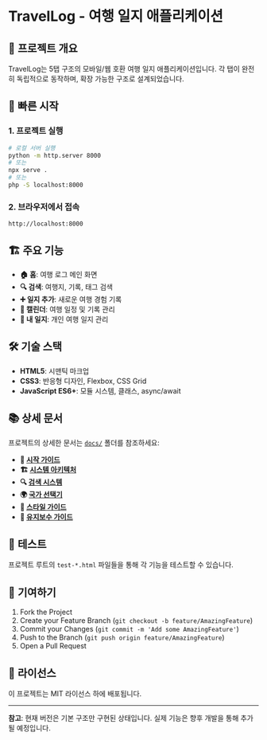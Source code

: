 # TravelLog - 여행 일지 애플리케이션

## 📱 프로젝트 개요

TravelLog는 5탭 구조의 모바일/웹 호환 여행 일지 애플리케이션입니다. 각 탭이 완전히 독립적으로 동작하며, 확장 가능한 구조로 설계되었습니다.

## 🚀 빠른 시작

### 1. 프로젝트 실행
```bash
# 로컬 서버 실행
python -m http.server 8000
# 또는
npx serve .
# 또는
php -S localhost:8000
```

### 2. 브라우저에서 접속
```
http://localhost:8000
```

## 🏗️ 주요 기능

- **🏠 홈**: 여행 로그 메인 화면
- **🔍 검색**: 여행지, 기록, 태그 검색
- **➕ 일지 추가**: 새로운 여행 경험 기록
- **📅 캘린더**: 여행 일정 및 기록 관리
- **📝 내 일지**: 개인 여행 일지 관리

## 🛠️ 기술 스택

- **HTML5**: 시맨틱 마크업
- **CSS3**: 반응형 디자인, Flexbox, CSS Grid
- **JavaScript ES6+**: 모듈 시스템, 클래스, async/await

## 📚 상세 문서

프로젝트의 상세한 문서는 [`docs/`](./docs/) 폴더를 참조하세요:

- **📖 [시작 가이드](./docs/guides/getting-started.md)**
- **🏗️ [시스템 아키텍처](./docs/guides/architecture.md)**
- **🔍 [검색 시스템](./docs/features/search-system.md)**
- **🌍 [국가 선택기](./docs/features/country-selector.md)**
- **🎨 [스타일 가이드](./docs/styles/overview.md)**
- **🔧 [유지보수 가이드](./docs/maintenance/production-guide.md)**

## 🧪 테스트

프로젝트 루트의 `test-*.html` 파일들을 통해 각 기능을 테스트할 수 있습니다.

## 🤝 기여하기

1. Fork the Project
2. Create your Feature Branch (`git checkout -b feature/AmazingFeature`)
3. Commit your Changes (`git commit -m 'Add some AmazingFeature'`)
4. Push to the Branch (`git push origin feature/AmazingFeature`)
5. Open a Pull Request

## 📄 라이선스

이 프로젝트는 MIT 라이선스 하에 배포됩니다.

---

**참고**: 현재 버전은 기본 구조만 구현된 상태입니다. 실제 기능은 향후 개발을 통해 추가될 예정입니다.
